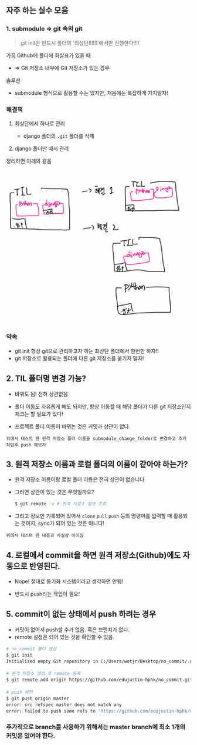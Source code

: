 ## 자주 하는 실수 모음

### 1. submodule => git 속의 git

> git init은 반드시 폴더의 '최상단!!!!!!'에서만 진행한다!!!!



가끔 Github에 폴더에 화살표가 있을 때

* => Git 저장소 내부에 Git 저장소가 있는 경우  

솔루션

- submodule 형식으로 활용할 수는 있지만, 처음에는 복잡하게 가지말자!



### 해결책

1. 최상단에서 하나로 관리
   - django 폴더의 `.git` 폴더를 삭제 

2. django 폴더만 떼서 관리



정리하면 아래와 같음

![99-2](md-images/99-2.png)



### 약속

- git init 항상 git으로 관리하고자 하는 최상단 폴더에서 한번만 하자!!
- git 저장소로 활용되는 폴더에 다른 git 저장소를 옮기지 말자!





## 2. TIL 폴더명 변경 가능?

- 바꿔도 됨! 전혀 상관없음

* 폴더 이동도 자유롭게 해도 되지만, 항상 이동할 때 해당 폴더가 다른 git 저장소인지 체크는 할 필요가 있다!

* 프로젝트 폴더 이름이 바뀌는 것은 커밋과 상관이 없다.

```
위에서 테스트 한 원격 저장소 폴더 이름을 submodule_change_folder로 변경하고 추가 작업후 push 해보자
```





## 3. 원격 저장소 이름과 로컬 폴더의 이름이 같아야 하는가?

- 원격 저장소 이름이랑 로컬 폴더 이름은 전혀 상관이 없습니다.

- 그러면 상관이 있는 것은 무엇일까요?

  ```bash
  $ git remote -v # 원격 저장소 정보 조회 
  ```

- 그리고 정보만 기록되어 있어서 `clone` `pull` `push` 등의 명령어를 입력할 때 활용되는 것이지, sync가 되어 있는 것은 아니다!

```
위에서 테스트 한 내용과 사실상 이어짐
```





## 4. 로컬에서 commit을 하면 원격 저장소(Github)에도 자동으로 반영된다.

- Nope! 절대로 동기화 시스템이라고 생각하면 안됨!

- 반드시 push라는 작업이 필요!



## 5. commit이 없는 상태에서 push 하려는 경우

* 커밋이 없어서 push할 수가 없음. 혹은 브랜치가 없다.
* remote 설정은 되어 있는 것을 확인할 수 있음.

``` bash
# no_commit 폴더 생성
$ git init
Initialized empty Git repository in C:/Users/wotjr/Desktop/no_commit/.git/

# 원격 저장소 생성 후 remote 등록
$ git remote add origin https://github.com/edujustin-hphk/no_commit.git

# push 에러
$ git push origin master
error: src refspec master does not match any
error: failed to push some refs to 'https://github.com/edujustin-hphk/no_commit.git'
```



### 추가적으로 branch를 사용하기 위해서는 master branch에 최소 1개의 커밋은 있어야 한다.

